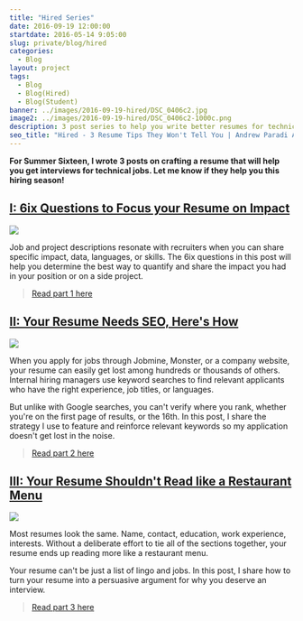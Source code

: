 ```yaml
---
title: "Hired Series"
date: 2016-09-19 12:00:00
startdate: 2016-05-14 9:05:00
slug: private/blog/hired
categories:
  - Blog
layout: project
tags:
  - Blog
  - Blog(Hired)
  - Blog(Student)
banner: ../images/2016-09-19-hired/DSC_0406c2.jpg
image2: ../images/2016-09-19-hired/DSC_0406c2-1000c.png
description: 3 post series to help you write better resumes for technical jobs.
seo_title: "Hired - 3 Resume Tips They Won't Tell You | Andrew Paradi Alexander"
---
```


**For Summer Sixteen, I wrote 3 posts on crafting a resume that will help you get interviews for technical jobs. Let me know if they help you this hiring season!**

## [I: 6ix Questions to Focus your Resume on Impact](/blog/hired-part-1)

![](../images/2016-09-19-hired/IMG_3171cr.jpg)

Job and project descriptions resonate with recruiters when you can share specific impact, data, languages, or skills. The 6ix questions in this post will help you determine the best way to quantify and share the impact you had in your position or on a side project.

> [Read part 1 here](/blog/hired-part-1)

## [II: Your Resume Needs SEO, Here's How](/blog/hired-part-2)

![](../images/2016-09-19-hired/DSC_0543cr.jpg)

When you apply for jobs through Jobmine, Monster, or a company website, your resume can easily get lost among hundreds or thousands of others. Internal hiring managers use keyword searches to find relevant applicants who have the right experience, job titles, or languages.

But unlike with Google searches, you can't verify where you rank, whether you're on the first page of results, or the 16th. In this post, I share the strategy I use to feature and reinforce relevant keywords so my application doesn't get lost in the noise.

> [Read part 2 here](/blog/hired-part-2)

## [III: Your Resume Shouldn't Read like a Restaurant Menu](/blog/hired-part-3)

![](../images/2016-09-19-hired/DSC_0249cr.jpg)

Most resumes look the same. Name, contact, education, work experience, interests. Without a deliberate effort to tie all of the sections together, your resume ends up reading more like a restaurant menu.

Your resume can't be just a list of lingo and jobs. In this post, I share how to turn your resume into a persuasive argument for why you deserve an interview.

> [Read part 3 here](/blog/hired-part-3)
